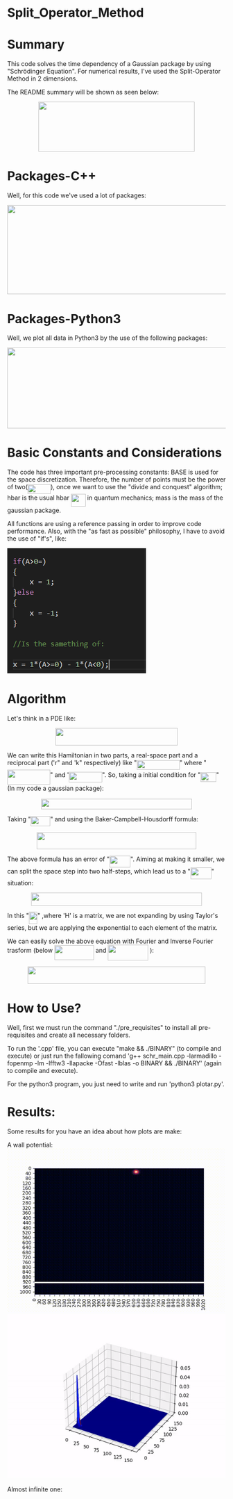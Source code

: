 # Split_Operator_Method

# Summary

This code solves the time dependency of a Gaussian package by using "Schrödinger  Equation". For numerical results, I've used the Split-Operator Method in 2 dimensions.

The README summary will be shown as seen below:

<p align="center"><img src="/tex/ca7bbcfc06e90bbbb2599b398b8b2075.svg?invert_in_darkmode&sanitize=true" align=middle width=359.22475545pt height=115.06849364999998pt/></p>

# Packages-C++
Well, for this code we've used a lot of packages:
<p align="center"><img src="/tex/26ba1b35fdd4f0f6fec154645331119c.svg?invert_in_darkmode&sanitize=true" align=middle width=675.61699095pt height=205.29680985pt/></p>

# Packages-Python3
Well, we plot all data in Python3 by the use of the following packages:

<p align="center"><img src="/tex/5285939929b9f406f3e79a4fed1ea353.svg?invert_in_darkmode&sanitize=true" align=middle width=675.61703715pt height=185.57078264999998pt/></p>

# Basic Constants and Considerations 
The code has three important pre-processing constants: 
BASE is used for the space discretization. Therefore, the number of points must be the power of two(<img src="/tex/ca5b0a2028e3571d911e4fd5ea301a66.svg?invert_in_darkmode&sanitize=true" align=middle width=53.262831599999984pt height=22.465723500000017pt/>), once we want to use the "divide and conquest" algorithm; hbar is the usual hbar <img src="/tex/7fb5a0da6f3b27af9ce94b52af075052.svg?invert_in_darkmode&sanitize=true" align=middle width=33.66627329999999pt height=28.92634470000001pt/> in quantum mechanics; mass is the mass of the gaussian package.

All functions are using a reference passing in order to improve code performance. Also, with the "as fast as possible" philosophy, I have to avoid the use of "if's", like:

![Comaparision](comp.png)

# Algorithm

Let's think in a PDE like:

<p align="center"><img src="/tex/3eef763b3891cc1b33c590cb78f05974.svg?invert_in_darkmode&sanitize=true" align=middle width=281.56922145pt height=40.11819404999999pt/></p>

We can write this Hamiltonian in two parts, a real-space part and a reciprocal part ('r" and 'k" respectively) like "<img src="/tex/0a2aa24f45ff52f5fef3e9a7d9bc1b20.svg?invert_in_darkmode&sanitize=true" align=middle width=98.88298694999997pt height=22.465723500000017pt/>" where "<img src="/tex/83a21f7a8c4d5ab4a44f6653c07462b5.svg?invert_in_darkmode&sanitize=true" align=middle width=98.86921274999999pt height=33.45973289999998pt/>" and '<img src="/tex/1a4b9cc06116da2789e3d8044d57acde.svg?invert_in_darkmode&sanitize=true" align=middle width=76.6741866pt height=24.65753399999998pt/>". So, taking a initial condition for "<img src="/tex/1c899e1c767eb4eac89facb5d1f2cb0d.svg?invert_in_darkmode&sanitize=true" align=middle width=36.07293689999999pt height=21.18721440000001pt/>" (In my code a gaussian package):

<p align="center"><img src="/tex/92b67306e0e9e6e2aa6c52fa9066970b.svg?invert_in_darkmode&sanitize=true" align=middle width=348.49030095pt height=23.6529876pt/></p>

Taking "<img src="/tex/ef16ee29cc72048df1bd5d3e88675505.svg?invert_in_darkmode&sanitize=true" align=middle width=44.62890134999999pt height=22.831056599999986pt/>" and using the Baker-Campbell-Housdorff formula:
<p align="center"><img src="/tex/82209986de72a2fa350433f89720bf10.svg?invert_in_darkmode&sanitize=true" align=middle width=367.42210725pt height=39.452455349999994pt/></p>

The above formula has an error of "<img src="/tex/2ad4fa62e890e7471af78fd2eebd4a2d.svg?invert_in_darkmode&sanitize=true" align=middle width=48.195394499999985pt height=26.76175259999998pt/>". Aiming at making it smaller, we can split the space step into two half-steps, which lead us to a "<img src="/tex/b876e42142198eef54b7bbc7ae63a804.svg?invert_in_darkmode&sanitize=true" align=middle width=48.195394499999985pt height=26.76175259999998pt/>" situation:

<p align="center"><img src="/tex/584808948b48b262c9bb2755389de9fc.svg?invert_in_darkmode&sanitize=true" align=middle width=394.4696052pt height=29.77187565pt/></p>

In this "<img src="/tex/b82909b02a40877fd70c2350d229b92a.svg?invert_in_darkmode&sanitize=true" align=middle width=19.30029914999999pt height=27.6567522pt/>" ,where 'H' is a matrix, we are not expanding by using Taylor's series, but we are applying the exponential to each element of the matrix.

We can easily solve the above equation with Fourier and Inverse Fourier trasform (below <img src="/tex/5815709515a245ef0734c68053c5128b.svg?invert_in_darkmode&sanitize=true" align=middle width=91.17132089999998pt height=34.063933200000015pt/> and <img src="/tex/ac2cd6f31708991900e2154f7b667b66.svg?invert_in_darkmode&sanitize=true" align=middle width=92.54120204999998pt height=36.52973610000002pt/> ):
<p align="center"><img src="/tex/a0e4525bc93f3d59716e6ef470d05104.svg?invert_in_darkmode&sanitize=true" align=middle width=409.86834239999996pt height=39.452455349999994pt/></p>

# How to Use?
Well, first we must run the command "./pre\_requisites" to install all pre-requisites and create all necessary folders.

To run the '.cpp' file, you can execute "make && ./BINARY" (to compile and execute)  or just run the fallowing comand 'g++ schr\_main.cpp -larmadillo -fopenmp -lm -lfftw3 -llapacke -Ofast -lblas -o BINARY && ./BINARY' (again to compile and execute).

For the python3 program, you just need to write and run 'python3 plotar.py'.

# Results:

Some results for you have an idea about how plots are make:

A wall potential:
![Comaparision](figures/Pacote_500s_0.4.gif)
![Comaparision](figures/3dbarrier.gif)

Almost infinite one:


